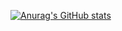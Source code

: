 [![Anurag's GitHub stats](https://github-readme-stats.vercel.app/api?username=joaoxbatista)](https://github.com/anuraghazra/github-readme-stats)
